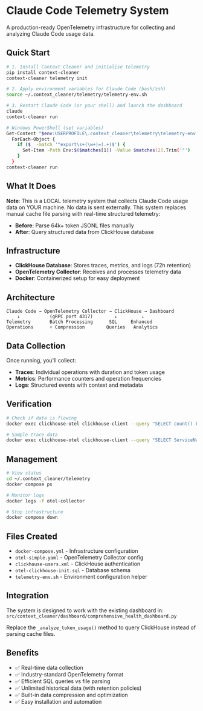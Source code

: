 # Claude Code Telemetry System

A production-ready OpenTelemetry infrastructure for collecting and analyzing Claude Code usage data.

## Quick Start

```bash
# 1. Install Context Cleaner and initialise telemetry
pip install context-cleaner
context-cleaner telemetry init

# 2. Apply environment variables for Claude Code (bash/zsh)
source ~/.context_cleaner/telemetry/telemetry-env.sh

# 3. Restart Claude Code (or your shell) and launch the dashboard
claude
context-cleaner run

# Windows PowerShell (set variables)
Get-Content "$env:USERPROFILE\.context_cleaner\telemetry\telemetry-env.sh" |
  ForEach-Object {
    if ($_ -match '^export\s+(\w+)=(.+)$') {
      Set-Item -Path Env:$($matches[1]) -Value $matches[2].Trim('"')
    }
  }
context-cleaner run
```

## What It Does

**Note**: This is a LOCAL telemetry system that collects Claude Code usage data on YOUR machine. No data is sent externally. This system replaces manual cache file parsing with real-time structured telemetry:

- **Before**: Parse 64k+ token JSONL files manually
- **After**: Query structured data from ClickHouse database

## Infrastructure

- **ClickHouse Database**: Stores traces, metrics, and logs (72h retention)
- **OpenTelemetry Collector**: Receives and processes telemetry data
- **Docker**: Containerized setup for easy deployment

## Architecture

```
Claude Code → OpenTelemetry Collector → ClickHouse → Dashboard
    ↓           (gRPC port 4317)        ↓         ↓
Telemetry       Batch Processing      SQL     Enhanced
Operations      + Compression        Queries   Analytics
```

## Data Collection

Once running, you'll collect:

- **Traces**: Individual operations with duration and token usage
- **Metrics**: Performance counters and operation frequencies  
- **Logs**: Structured events with context and metadata

## Verification

```bash
# Check if data is flowing
docker exec clickhouse-otel clickhouse-client --query "SELECT count() FROM otel.otel_traces"

# Sample trace data  
docker exec clickhouse-otel clickhouse-client --query "SELECT ServiceName, SpanName, Duration FROM otel.otel_traces LIMIT 5"
```

## Management

```bash
# View status
cd ~/.context_cleaner/telemetry
docker compose ps

# Monitor logs
docker logs -f otel-collector

# Stop infrastructure
docker compose down
```

## Files Created

- `docker-compose.yml` - Infrastructure configuration
- `otel-simple.yaml` - OpenTelemetry Collector config
- `clickhouse-users.xml` - ClickHouse authentication
- `otel-clickhouse-init.sql` - Database schema
- `telemetry-env.sh` - Environment configuration helper

## Integration

The system is designed to work with the existing dashboard in:
`src/context_cleaner/dashboard/comprehensive_health_dashboard.py`

Replace the `_analyze_token_usage()` method to query ClickHouse instead of parsing cache files.

## Benefits

- ✅ Real-time data collection
- ✅ Industry-standard OpenTelemetry format
- ✅ Efficient SQL queries vs file parsing
- ✅ Unlimited historical data (with retention policies)
- ✅ Built-in data compression and optimization
- ✅ Easy installation and automation
